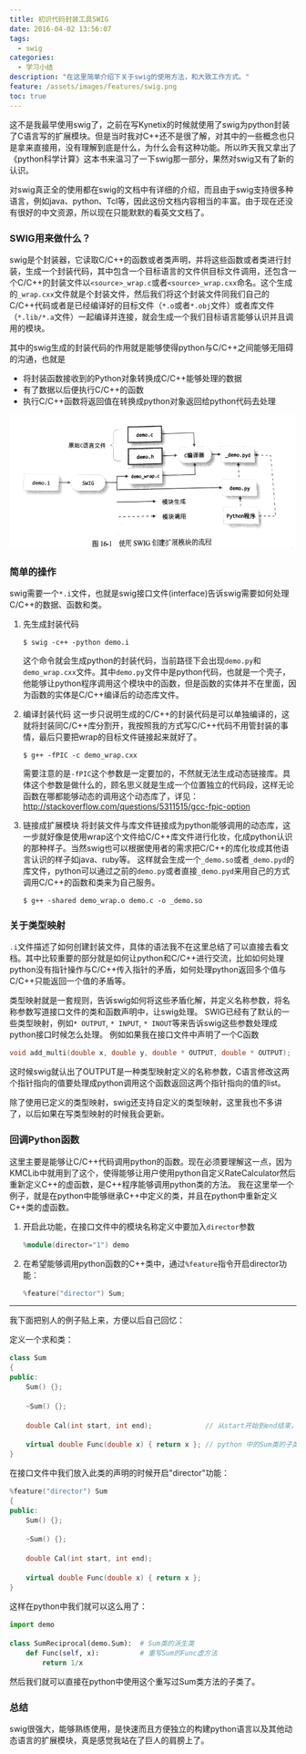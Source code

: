 ```yaml
---
title: 初识代码封装工具SWIG
date: 2016-04-02 13:56:07
tags:
  - swig
categories:
  - 学习小结
description: "在这里简单介绍下关于swig的使用方法，和大致工作方式。"
feature: /assets/images/features/swig.png
toc: true
---
```

这不是我最早使用swig了，之前在写Kynetix的时候就使用了swig为python封装了C语言写的扩展模块。但是当时我对C++还不是很了解，对其中的一些概念也只是拿来直接用，没有理解到底是什么，为什么会有这种功能。所以昨天我又拿出了《python科学计算》这本书来温习了一下swig那一部分，果然对swig又有了新的认识。

对swig真正全的使用都在swig的文档中有详细的介绍，而且由于swig支持很多种语言，例如java、python、Tcl等，因此这份文档内容相当的丰富。由于现在还没有很好的中文资源，所以现在只能默默的看英文文档了。

<!-- more -->

### SWIG用来做什么？
swig是个封装器，它读取C/C++的函数或者类声明，并将这些函数或者类进行封装，生成一个封装代码，其中包含一个目标语言的文件供目标文件调用，还包含一个C/C++的封装文件以`<source>_wrap.c`或者`<source>_wrap.cxx`命名。这个生成的`_wrap.cxx`文件就是个封装文件，然后我们将这个封装文件同我们自己的C/C++代码或者是已经编译好的目标文件（`*.o`或者`*.obj`文件）或者库文件（`*.lib/*.a`文件）一起编译并连接，就会生成一个我们目标语言能够认识并且调用的模块。

其中的swig生成的封装代码的作用就是能够使得python与C/C++之间能够无阻碍的沟通，也就是
- 将封装函数接收到的Python对象转换成C/C++能够处理的数据
- 有了数据以后便执行C/C++的函数
- 执行C/C++函数将返回值在转换成python对象返回给python代码去处理

![](/assets/images/blog_img/2016-04-02-在CMake中使用SWIG构建封装模块/swig.png)

### 简单的操作
swig需要一个`*.i`文件，也就是swig接口文件(interface)告诉swig需要如何处理C/C++的数据、函数和类。
1. 先生成封装代码
    ```
    $ swig -c++ -python demo.i
    ```
    这个命令就会生成python的封装代码，当前路径下会出现`demo.py`和`demo_wrap.cxx`文件。其中`demo.py`文件中是python代码，也就是一个壳子，他能够让python程序调用这个模块中的函数，但是函数的实体并不在里面，因为函数的实体是C/C++编译后的动态库文件。

2. 编译封装代码
    这一步只说明生成的C/C++的封装代码是可以单独编译的，这就将封装同C/C++库分割开，我按照我的方式写C/C++代码不用管封装的事情，最后只要把wrap的目标文件链接起来就好了。
    ```
    $ g++ -fPIC -c demo_wrap.cxx
    ```
    需要注意的是`-fPIC`这个参数是一定要加的，不然就无法生成动态链接库。具体这个参数是做什么的，顾名思义就是生成一个位置独立的代码段，这样无论函数在哪都能够动态的调用这个动态库了，详见：http://stackoverflow.com/questions/5311515/gcc-fpic-option

3. 链接成扩展模块
    将封装文件与库文件链接成为python能够调用的动态库，这一步就好像是使用wrap这个文件给C/C++库文件进行化妆，化成python认识的那种样子。当然swig也可以根据使用者的需求把C/C++的库化妆成其他语言认识的样子如java、ruby等。
    这样就会生成一个`_demo.so`或者`_demo.pyd`的库文件，python可以通过之前的`demo.py`或者直接`_demo.pyd`来用自己的方式调用C/C++的函数和类来为自己服务。
    ``` 
    $ g++ -shared demo_wrap.o demo.c -o _demo.so
    ```

### 关于类型映射
`.i`文件描述了如何创建封装文件，具体的语法我不在这里总结了可以直接去看文档。其中比较重要的部分就是如何让python和C/C++进行交流，比如如何处理python没有指针操作与C/C++传入指针的矛盾，如何处理python返回多个值与C/C++只能返回一个值的矛盾等。

类型映射就是一套规则，告诉swig如何将这些矛盾化解，并定义名称参数，将名称参数写道接口文件的类和函数声明中，让swig处理。
SWIG已经有了默认的一些类型映射，例如`* OUTPUT`, `* INPUT`, `* INOUT`等来告诉swig这些参数处理成python接口时候怎么处理。
例如如果我在接口文件中声明了一个C函数
``` C
void add_multi(double x, double y, double * OUTPUT, double * OUTPUT);
```
这时候swig就认出了OUTPUT是一种类型映射定义的名称参数，C语言修改这两个指针指向的值要处理成python调用这个函数返回这两个指针指向的值的list。

除了使用已定义的类型映射，swig还支持自定义的类型映射，这里我也不多讲了，以后如果在写类型映射的时候我会更新。

### 回调Python函数
这里主要是能够让C/C++代码调用python的函数。现在必须要理解这一点，因为KMCLib中就用到了这个，使得能够让用户使用python自定义RateCalculator然后重新定义C++的虚函数，是C++程序能够调用python类的方法。
我在这里举一个例子，就是在python中能够继承C++中定义的类，并且在python中重新定义C++类的虚函数。
1. 开启此功能，在接口文件中的模块名称定义中要加入`director`参数
    ``` Cpp
    %module(director="1") demo
    ```

2. 在希望能够调用python函数的C++类中，通过`%feature`指令开启director功能：
    ``` Cpp
    %feature("director") Sum;
    ```
---
我下面把别人的例子贴上来，方便以后自己回忆：
    
定义一个求和类：
``` Cpp
class Sum
{
public:
    Sum() {};

    ~Sum() {};

    double Cal(int start, int end);             // 从start开始到end结束，将Func作用于中间的整数然后球和。

    virtual double Func(double x) { return x }; // python 中的Sum类的子类可以重写这个虚函数
}
```

在接口文件中我们放入此类的声明的时候开启"director"功能：
``` Cpp
%feature("director") Sum
{
public:
    Sum() {};

    ~Sum() {};

    double Cal(int start, int end); 

    virtual double Func(double x) { return x }; 
}
```

这样在python中我们就可以这么用了：
``` python
import demo

class SumReciprocal(demo.Sum):  # Sum类的派生类
    def Func(self, x):          # 重写Sum的Func虚方法
        return 1/x
```

然后我们就可以直接在python中使用这个重写过Sum类方法的子类了。

### 总结
swig很强大，能够熟练使用，是快速而且方便独立的构建python语言以及其他动态语言的扩展模块，真是感觉我站在了巨人的肩膀上了。
